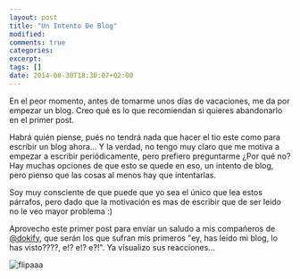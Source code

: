 ```yaml
---
layout: post
title: "Un Intento De Blog"
modified:
comments: true
categories:
excerpt:
tags: []
date: 2014-08-30T18:30:07+02:00
---
```


En el peor momento, antes de tomarme unos días de vacaciones, me da por empezar un blog. Creo qué es lo que recomiendan si quieres abandonarlo en el primer post.

Habrá quién piense, pués no tendrá nada que hacer el tio este como para escribir un blog ahora... Y la verdad, no tengo muy claro que me motiva a empezar a escribir periódicamente, pero prefiero preguntarme ¿Por qué no? Hay muchas opciones de que esto se quede en eso, un intento de blog, pero pienso que las cosas al menos hay que intentarlas.

Soy muy consciente de que puede que yo sea el único que lea estos párrafos, pero dado que la motivación es mas de escribir que de ser leido no le veo mayor problema :)

Aprovecho este primer post para envíar un saludo a mis compañeros de [@dokify](https://twitter.com/dokify), que serán los que sufran mis primeros "ey, has leido mi blog, lo has visto????, e!? e!? e?!". Ya visualizo sus reacciones...


![flipaaa](http://i.imgur.com/xmBjXcm.gif)